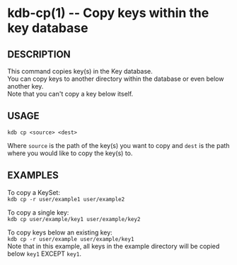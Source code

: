 kdb-cp(1) -- Copy keys within the key database
================================
## DESCRIPTION
This command copies key(s) in the Key database.  
You can copy keys to another directory within the database or even below another key.  
Note that you can't copy a key below itself.  


## USAGE
`kdb cp <source> <dest>`  

Where `source` is the path of the key(s) you want to copy and `dest` is the path where you would like to copy the key(s) to.

## EXAMPLES

To copy a KeySet:  
	`kdb cp -r user/example1 user/example2`  

To copy a single key:  
	`kdb cp user/example/key1 user/example/key2`  

To copy keys below an existing key:  
	`kdb cp -r user/example user/example/key1`  
Note that in this example, all keys in the example directory will be copied below `key1` EXCEPT `key1`.  
	


